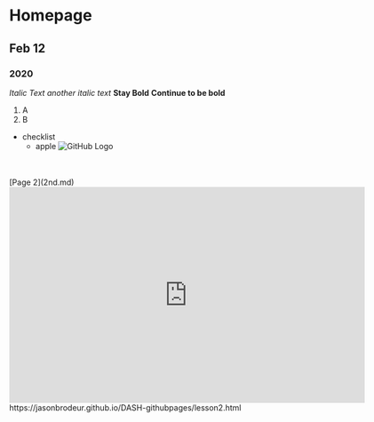 # Homepage
## Feb 12
### 2020
*Italic Text*
_another italic text_
**Stay Bold**
__Continue to be bold__

1. A
2. B

- checklist
  - apple
![GitHub Logo](/images/logo.png)
<br>
<br>
[Page 2](2nd.md)

<iframe src="https://docs.google.com/presentation/d/e/2PACX-1vSjyUEk9jOYf-5aYJUT898qN1qxw7Wohn-kOoniaOgfy6GhPRpMB6abZJhIzAUnB0eh0NBa9N4Dh82f/embed?start=false&loop=false&delayms=15000" frameborder="0" width="640" height="389" allowfullscreen="true" mozallowfullscreen="true" webkitallowfullscreen="true"></iframe>
<br>
https://jasonbrodeur.github.io/DASH-githubpages/lesson2.html
